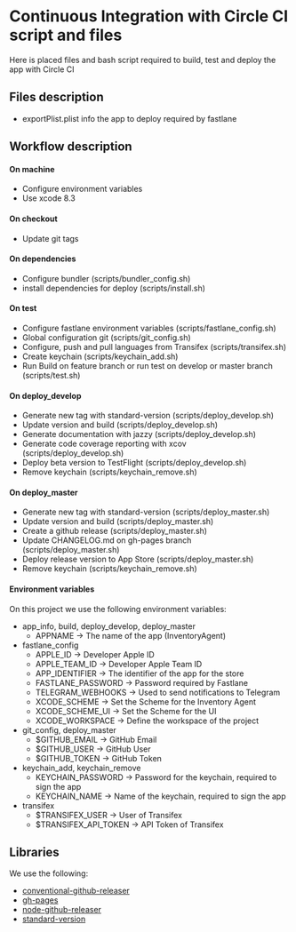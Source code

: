 # Continuous Integration with Circle CI script and files

Here is placed files and bash script required to build, test and deploy the app with Circle CI

## Files description

- exportPlist.plist info the app to deploy required by fastlane

## Workflow description

#### On machine

- Configure environment variables
- Use xcode 8.3

#### On checkout

- Update git tags

#### On dependencies

- Configure bundler (scripts/bundler_config.sh)
- install dependencies for deploy (scripts/install.sh)

#### On test

- Configure fastlane environment variables (scripts/fastlane_config.sh)
- Global configuration git (scripts/git_config.sh)
- Configure, push and pull languages from Transifex (scripts/transifex.sh)
- Create keychain (scripts/keychain_add.sh)
- Run Build on feature branch or run test on develop or master branch (scripts/test.sh)

#### On deploy_develop

- Generate new tag with standard-version (scripts/deploy_develop.sh)
- Update version and build (scripts/deploy_develop.sh)
- Generate documentation with jazzy (scripts/deploy_develop.sh)
- Generate code coverage reporting with xcov (scripts/deploy_develop.sh)
- Deploy beta version to TestFlight (scripts/deploy_develop.sh)
- Remove keychain (scripts/keychain_remove.sh)

#### On deploy_master

- Generate new tag with standard-version (scripts/deploy_master.sh)
- Update version and build (scripts/deploy_master.sh)
- Create a github release (scripts/deploy_master.sh)
- Update CHANGELOG.md on gh-pages branch (scripts/deploy_master.sh)
- Deploy release version to App Store (scripts/deploy_master.sh)
- Remove keychain (scripts/keychain_remove.sh)

#### Environment variables

On this project we use the following environment variables:

- app_info, build, deploy_develop, deploy_master
  - APPNAME -> The name of the app (InventoryAgent)
- fastlane_config
  - APPLE_ID           -> Developer Apple ID
  - APPLE_TEAM_ID      -> Developer Apple Team ID
  - APP_IDENTIFIER     -> The identifier of the app for the store
  - FASTLANE_PASSWORD  -> Password required by Fastlane
  - TELEGRAM_WEBHOOKS  -> Used to send notifications to Telegram
  - XCODE_SCHEME       -> Set the Scheme for the Inventory Agent
  - XCODE_SCHEME_UI    -> Set the Scheme for the UI
  - XCODE_WORKSPACE    -> Define the workspace of the project
- git_config, deploy_master
  - $GITHUB_EMAIL  -> GitHub Email
  - $GITHUB_USER   -> GitHub User
  - $GITHUB_TOKEN  -> GitHub Token
- keychain_add, keychain_remove
  - KEYCHAIN_PASSWORD  -> Password for the keychain, required to sign the app
  - KEYCHAIN_NAME      -> Name of the keychain, required to sign the app
- transifex
  - $TRANSIFEX_USER       -> User of Transifex
  - $TRANSIFEX_API_TOKEN  -> API Token of Transifex

## Libraries

We use the following:

- [conventional-github-releaser](https://github.com/conventional-changelog/releaser-tools)
- [gh-pages](https://github.com/tschaub/gh-pages)
- [node-github-releaser](https://github.com/miyajan/node-github-release)
- [standard-version](https://github.com/conventional-changelog/standard-version)
